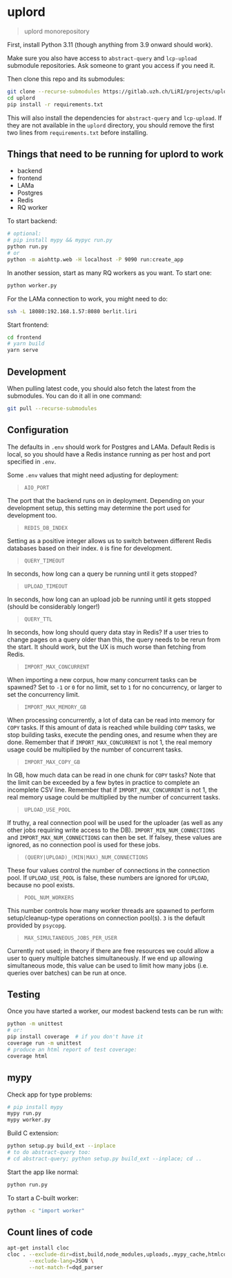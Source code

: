 # uplord

> uplord monorepository

First, install Python 3.11 (though anything from 3.9 onward should work).

Make sure you also have access to `abstract-query` and `lcp-upload` submodule repositories. Ask someone to grant you access if you need it.

Then clone this repo and its submodules:

```bash
git clone --recurse-submodules https://gitlab.uzh.ch/LiRI/projects/uplord.git 
cd uplord
pip install -r requirements.txt
````

This will also install the dependencies for `abstract-query` and `lcp-upload`. If they are not available in the `uplord` directory, you should remove the first two lines from `requirements.txt` before installing.

## Things that need to be running for uplord to work

* backend
* frontend
* LAMa
* Postgres
* Redis
* RQ worker

To start backend:

```bash
# optional:
# pip install mypy && mypyc run.py
python run.py
# or
python -m aiohttp.web -H localhost -P 9090 run:create_app
```

In another session, start as many RQ workers as you want. To start one:

```bash
python worker.py
````

For the LAMa connection to work, you might need to do:

```bash
ssh -L 18080:192.168.1.57:8080 berlit.liri
```

Start frontend:

```bash
cd frontend
# yarn build
yarn serve
```

## Development

When pulling latest code, you should also fetch the latest from the submodules. You can do it all in one command:

```bash
git pull --recurse-submodules
```

## Configuration

The defaults in `.env` should work for Postgres and LAMa. Default Redis is local, so you should have a Redis instance running as per host and port specified in `.env`.

Some `.env` values that might need adjusting for deployment:

> `AIO_PORT`

The port that the backend runs on in deployment. Depending on your development setup, this setting may determine the port used for development too.

> `REDIS_DB_INDEX`

Setting as a positive integer allows us to switch between different Redis databases based on their index. `0` is fine for development.

> `QUERY_TIMEOUT`

In seconds, how long can a query be running until it gets stopped?

> `UPLOAD_TIMEOUT`

In seconds, how long can an upload job be running until it gets stopped (should be considerably longer!)

> `QUERY_TTL`

In seconds, how long should query data stay in Redis? If a user tries to change pages on a query older than this, the query needs to be rerun from the start. It should work, but the UX is much worse than fetching from Redis.

> `IMPORT_MAX_CONCURRENT`

When importing a new corpus, how many concurrent tasks can be spawned? Set to `-1` or `0` for no limit, set to `1` for no concurrency, or larger to set the concurrency limit.

> `IMPORT_MAX_MEMORY_GB`

When processing concurrently, a lot of data can be read into memory for `COPY` tasks. If this amount of data is reached while building `COPY` tasks, we stop building tasks, execute the pending ones, and resume when they are done. Remember that if `IMPORT_MAX_CONCURRENT` is not 1, the real memory usage could be multiplied by the number of concurrent tasks.

> `IMPORT_MAX_COPY_GB`

In GB, how much data can be read in one chunk for `COPY` tasks? Note that the limit can be exceeded by a few bytes in practice to complete an incomplete CSV line. Remember that if `IMPORT_MAX_CONCURRENT` is not 1, the real memory usage could be multiplied by the number of concurrent tasks.

> `UPLOAD_USE_POOL`

If truthy, a real connection pool will be used for the uploader (as well as any other jobs requiring write access to the DB). `IMPORT_MIN_NUM_CONNECTIONS` and `IMPORT_MAX_NUM_CONNECTIONS` can then be set. If falsey, these values are ignored, as no connection pool is used for these jobs.

> `(QUERY|UPLOAD)_(MIN|MAX)_NUM_CONNECTIONS`

These four values control the number of connections in the connection pool. If `UPLOAD_USE_POOL` is false, these numbers are ignored for `UPLOAD`, because no pool exists.

> `POOL_NUM_WORKERS`

This number controls how many worker threads are spawned to perform setup/cleanup-type operations on connection pool(s). `3` is the default provided by `psycopg`.

> `MAX_SIMULTANEOUS_JOBS_PER_USER`

Currently not used; in theory if there are free resources we could allow a user to query multiple batches simultaneously. If we end up allowing simultaneous mode, this value can be used to limit how many jobs (i.e. queries over batches) can be run at once.

## Testing

Once you have started a worker, our modest backend tests can be run with:

```bash
python -m unittest
# or:
pip install coverage  # if you don't have it
coverage run -m unittest
# produce an html report of test coverage:
coverage html
```

## mypy

Check app for type problems:

```bash
# pip install mypy
mypy run.py
mypy worker.py
```

Build C extension:


```bash
python setup.py build_ext --inplace
# to do abstract-query too:
# cd abstract-query; python setup.py build_ext --inplace; cd .. 
```

Start the app like normal:

```bash
python run.py
```

To start a C-built worker:

```bash
python -c "import worker"
````


## Count lines of code

```bash
apt-get install cloc
cloc . --exclude-dir=dist,build,node_modules,uploads,.mypy_cache,htmlcov \
       --exclude-lang=JSON \
       --not-match-f=dqd_parser
```
